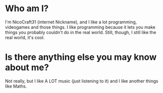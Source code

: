 # Who am I?

I'm NicoCraft31 (internet Nickname), and I like a lot programming, videogames and those things.
I like programming because it lets you make things you probably couldn't do in the real world.
Still, though, I still like the real world, it's cool.

# Is there anything else you may know about me?

Not really, but I like A LOT music (just listening to it) and I like another things like Maths.
